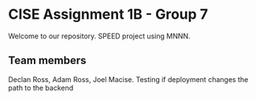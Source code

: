 # CISE Assignment 1B - Group 7

Welcome to our repository. SPEED project using MNNN.

## Team members
Declan Ross, Adam Ross, Joel Macise.
Testing if deployment changes the path to the backend